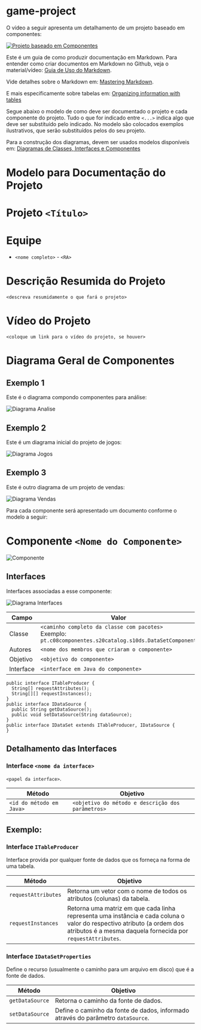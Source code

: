 # game-project

O vídeo a seguir apresenta um detalhamento de um projeto baseado em componentes:

[![Projeto baseado em Componentes](http://img.youtube.com/vi/1LcSghlin6o/0.jpg)](https://youtu.be/1LcSghlin6o)

Este é um guia de como produzir documentação em Markdown. Para entender como criar documentos em Markdown no Github, veja o material/vídeo:
[Guia de Uso do Markdown](https://github.com/mc-unicamp/oficinas/tree/master/docs).

Vide detalhes sobre o Markdown em: [Mastering Markdown](https://guides.github.com/features/mastering-markdown/).

E mais especificamente sobre tabelas em: [Organizing information with tables](https://help.github.com/en/articles/organizing-information-with-tables)

Segue abaixo o modelo de como deve ser documentado o projeto e cada componente do projeto. Tudo o que for indicado entre `<...>` indica algo que deve ser substituído pelo indicado. No modelo são colocados exemplos ilustrativos, que serão substituídos pelos do seu projeto.

Para a construção dos diagramas, devem ser usados modelos disponíveis em: [Diagramas de Classes, Interfaces e Componentes](https://docs.google.com/presentation/d/1ML3WrnDtzh-4wqLmdXN9au1TBIwEqo7TIbMLNOYSMAI/edit?usp=sharing)

# Modelo para Documentação do Projeto

# Projeto `<Título>`

# Equipe
* `<nome completo>` - `<RA>`

# Descrição Resumida do Projeto
`<descreva resumidamente o que fará o projeto>`

# Vídeo do Projeto
`<coloque um link para o vídeo do projeto, se houver>`

# Diagrama Geral de Componentes

## Exemplo 1

Este é o diagrama compondo componentes para análise:

![Diagrama Analise](diagrama-componentes-analise.png)

## Exemplo 2

Este é um diagrama inicial do projeto de jogos:

![Diagrama Jogos](diagrama-componentes-jogos.png)

## Exemplo 3

Este é outro diagrama de um projeto de vendas:

![Diagrama Vendas](diagrama-componentes-vendas.png)

Para cada componente será apresentado um documento conforme o modelo a seguir:

# Componente `<Nome do Componente>`

![Componente](diagrama-componente.png)

## Interfaces

Interfaces associadas a esse componente:

![Diagrama Interfaces](diagrama-interfaces.png)

Campo | Valor
----- | -----
Classe | `<caminho completo da classe com pacotes>` <br> Exemplo: `pt.c08componentes.s20catalog.s10ds.DataSetComponent`
Autores | `<nome dos membros que criaram o componente>`
Objetivo | `<objetivo do componente>`
Interface | `<interface em Java do componente>`
~~~
public interface ITableProducer {
  String[] requestAttributes();
  String[][] requestInstances();
}
public interface IDataSource {
  public String getDataSource();
  public void setDataSource(String dataSource);
}
public interface IDataSet extends ITableProducer, IDataSource {
}
~~~

## Detalhamento das Interfaces

### Interface `<nome da interface>`
`<papel da interface>`.

Método | Objetivo
-------| --------
`<id do método em Java>` | `<objetivo do método e descrição dos parâmetros>`

## Exemplo:

### Interface `ITableProducer`

Interface provida por qualquer fonte de dados que os forneça na forma de uma tabela.

Método | Objetivo
-------| --------
`requestAttributes` | Retorna um vetor com o nome de todos os atributos (colunas) da tabela.
`requestInstances` | Retorna uma matriz em que cada linha representa uma instância e cada coluna o valor do respectivo atributo (a ordem dos atributos é a mesma daquela fornecida por `requestAttributes`.

### Interface `IDataSetProperties`

Define o recurso (usualmente o caminho para um arquivo em disco) que é a fonte de dados.

Método | Objetivo
-------| --------
`getDataSource` | Retorna o caminho da fonte de dados.
`setDataSource` | Define o caminho da fonte de dados, informado através do parâmetro `dataSource`.
